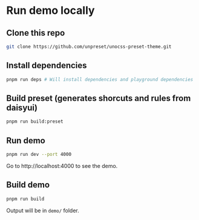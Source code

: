 # Run demo locally

## Clone this repo

```sh
git clone https://github.com/unpreset/unocss-preset-theme.git
```

## Install dependencies

```sh
pnpm run deps # Will install dependencies and playground dependencies
```

## Build preset (generates shorcuts and rules from daisyui)

```sh
pnpm run build:preset
```

## Run demo

```sh
pnpm run dev --port 4000
```

Go to http://localhost:4000 to see the demo.

## Build demo

```sh
pnpm run build
```

Output will be in `demo/` folder.

